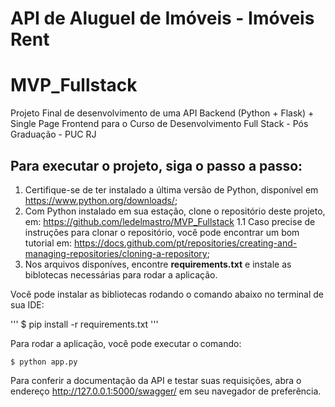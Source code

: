 # API de Aluguel de Imóveis - Imóveis Rent

# MVP_Fullstack
Projeto Final de desenvolvimento de uma API Backend (Python + Flask) + Single Page Frontend para o Curso de Desenvolvimento Full Stack - Pós Graduação - PUC RJ

## Para executar o projeto, siga o passo a passo:

1. Certifique-se de ter instalado a última versão de Python, disponível em https://www.python.org/downloads/;
2. Com Python instalado em sua estação, clone o repositório deste projeto, em: https://github.com/ledelmastro/MVP_Fullstack
   1.1 Caso precise de instruções para clonar o repositório, você pode encontrar um bom tutorial em:
   https://docs.github.com/pt/repositories/creating-and-managing-repositories/cloning-a-repository;
3. Nos arquivos disponíves, encontre **requirements.txt** e instale as biblotecas necessárias para rodar a aplicação.

Você pode instalar as bibliotecas rodando o comando abaixo no terminal de sua IDE:

''' $ pip install -r requirements.txt '''

Para rodar a aplicação, você pode executar o comando:

``` $ python app.py ```

Para conferir a documentação da API e testar suas requisições, abra o endereço http://127.0.0.1:5000/swagger/ em seu navegador de preferência.
